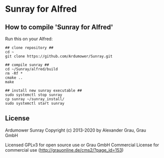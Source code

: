 # Sunray for Alfred

## How to compile 'Sunray for Alfred'
Run this on your Alfred:

```
## clone repository ##
cd ~
git clone https://github.com/Ardumower/Sunray.git

## compile sunray ##
cd ~/Sunray/alfred/build
rm -Rf *
cmake ..
make

## install new sunray executable ##
sudo systemctl stop sunray
cp sunray ~/sunray_install/
sudo systemctl start sunray
```
## License
Ardumower Sunray 
Copyright (c) 2013-2020 by Alexander Grau, Grau GmbH

Licensed GPLv3 for open source use
or Grau GmbH Commercial License for commercial use (http://grauonline.de/cms2/?page_id=153)
    
